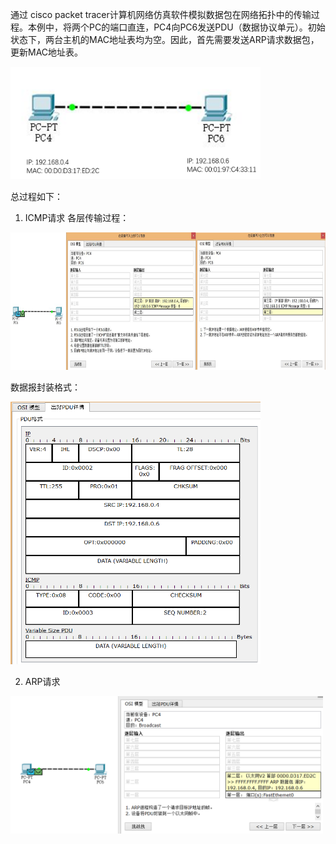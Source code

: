 通过 cisco packet tracer计算机网络仿真软件模拟数据包在网络拓扑中的传输过程。本例中，将两个PC的端口直连，PC4向PC6发送PDU（数据协议单元）。初始状态下，两台主机的MAC地址表均为空。因此，首先需要发送ARP请求数据包，更新MAC地址表。  

<div align=left><img width="400" height="180" src="./test-images/实验-ARP-1.png"/></div> 

总过程如下：
1. ICMP请求
各层传输过程：
<div align=left><img width="600" height="220" src="./test-images/实验-ARP-2.png"/></div> 

数据报封装格式：
<div align=left><img width="400" height="420" src="./test-images/实验-ARP-3.png"/></div> 

2. ARP请求
<div align=left><img width="500" height="220" src="./test-images/实验-ARP-4.png"/></div> 
